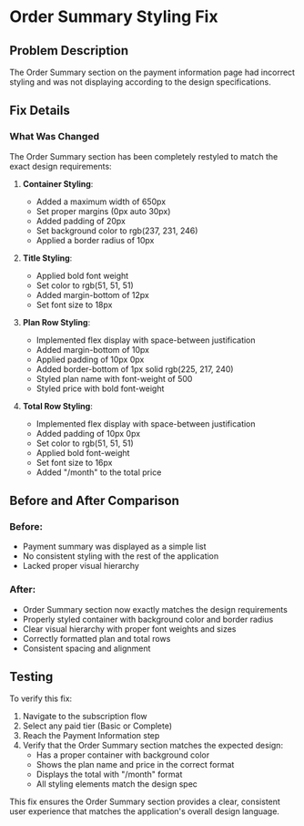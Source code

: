 # Order Summary Styling Fix

## Problem Description
The Order Summary section on the payment information page had incorrect styling and was not displaying according to the design specifications.

## Fix Details

### What Was Changed
The Order Summary section has been completely restyled to match the exact design requirements:

1. **Container Styling**:
   - Added a maximum width of 650px
   - Set proper margins (0px auto 30px)
   - Added padding of 20px
   - Set background color to rgb(237, 231, 246)
   - Applied a border radius of 10px

2. **Title Styling**:
   - Applied bold font weight
   - Set color to rgb(51, 51, 51)
   - Added margin-bottom of 12px
   - Set font size to 18px

3. **Plan Row Styling**:
   - Implemented flex display with space-between justification
   - Added margin-bottom of 10px
   - Applied padding of 10px 0px 
   - Added border-bottom of 1px solid rgb(225, 217, 240)
   - Styled plan name with font-weight of 500
   - Styled price with bold font-weight

4. **Total Row Styling**:
   - Implemented flex display with space-between justification
   - Added padding of 10px 0px
   - Set color to rgb(51, 51, 51)
   - Applied bold font-weight
   - Set font size to 16px
   - Added "/month" to the total price

## Before and After Comparison
### Before:
- Payment summary was displayed as a simple list
- No consistent styling with the rest of the application
- Lacked proper visual hierarchy

### After:
- Order Summary section now exactly matches the design requirements
- Properly styled container with background color and border radius
- Clear visual hierarchy with proper font weights and sizes
- Correctly formatted plan and total rows
- Consistent spacing and alignment

## Testing
To verify this fix:
1. Navigate to the subscription flow
2. Select any paid tier (Basic or Complete)
3. Reach the Payment Information step
4. Verify that the Order Summary section matches the expected design:
   - Has a proper container with background color
   - Shows the plan name and price in the correct format
   - Displays the total with "/month" format
   - All styling elements match the design spec

This fix ensures the Order Summary section provides a clear, consistent user experience that matches the application's overall design language.